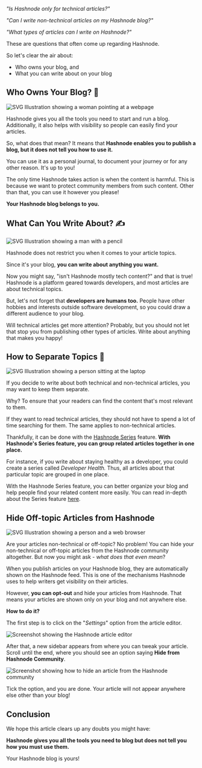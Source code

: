 _"Is Hashnode only for technical articles?"_

_"Can I write non-technical articles on my Hashnode blog?"_

_"What types of articles can I write on Hashnode?"_

These are questions that often come up regarding Hashnode.

So let's clear the air about:

-   Who owns your blog, and
-   What you can write about on your blog

## Who Owns Your Blog? 👀

![SVG Illustration showing a woman pointing at a webpage](https://cdn.hashnode.com/res/hashnode/image/upload/v1631783352543/DlkCktHf6.png?w=350&h=350&auto=compress,format&format=webp)

Hashnode gives you all the tools you need to start and run a blog. Additionally, it also helps with visibility so people can easily find your articles.

So, what does that mean? It means that **Hashnode enables you to publish a blog, but it does not tell you how to use it.**

You can use it as a personal journal, to document your journey or for any other reason. It's up to you!

The only time Hashnode takes action is when the content is harmful. This is because we want to protect community members from such content. Other than that, you can use it however you please!

**Your Hashnode blog belongs to you.**

## What Can You Write About? ✍️

![SVG Illustration showing a man with a pencil](https://cdn.hashnode.com/res/hashnode/image/upload/v1631783189479/LfJQHeEH9.png?w=300&h=300&auto=compress,format&format=webp)

Hashnode does not restrict you when it comes to your article topics.

Since it's your blog, **you can write about anything you want.**

Now you might say, "isn't Hashnode mostly tech content?" and that is true! Hashnode is a platform geared towards developers, and most articles are about technical topics.

But, let's not forget that **developers are humans too.** People have other hobbies and interests outside software development, so you could draw a different audience to your blog.

Will technical articles get more attention? Probably, but you should not let that stop you from publishing other types of articles. Write about anything that makes you happy!

## How to Separate Topics 🎩

![SVG Illustration showing a person sitting at the laptop](https://cdn.hashnode.com/res/hashnode/image/upload/v1631783587138/bWsLYqGvh.png?h=350&w=350&auto=compress,format&format=webp)

If you decide to write about both technical and non-technical articles, you may want to keep them separate.

Why? To ensure that your readers can find the content that's most relevant to them.

If they want to read technical articles, they should not have to spend a lot of time searching for them. The same applies to non-technical articles.

Thankfully, it can be done with the [Hashnode Series](https://townhall.hashnode.com/series-feature) feature. **With Hashnode's Series feature, you can group related articles together in one place.**

For instance, if you write about staying healthy as a developer, you could create a series called _Developer Health._ Thus, all articles about that particular topic are grouped in one place.

With the Hashnode Series feature, you can better organize your blog and help people find your related content more easily. You can read in-depth about the Series feature [here](https://townhall.hashnode.com/series-feature).

## Hide Off-topic Articles from Hashnode

![SVG Illustration showing a person and a web browser](https://cdn.hashnode.com/res/hashnode/image/upload/v1633416569368/SrFurb_GB.png?h=350&w=350&auto=compress,format&format=webp)

Are your articles non-technical or off-topic? No problem! You can hide your non-technical or off-topic articles from the Hashnode community altogether. But now you might ask - _what does that even mean_?

When you publish articles on your Hashnode blog, they are automatically shown on the Hashnode feed. This is one of the mechanisms Hashnode uses to help writers get visibility on their articles.

However, **you can opt-out** and hide your articles from Hashnode. That means your articles are shown only on your blog and not anywhere else.

**How to do it?**

The first step is to click on the "_Settings_" option from the article editor.

![Screenshot showing the Hashnode article editor](https://cdn.hashnode.com/res/hashnode/image/upload/v1633417540842/4gJpb_jRW.png?auto=compress,format&format=webp)

After that, a new sidebar appears from where you can tweak your article. Scroll until the end, where you should see an option saying **Hide from Hashnode Community**.

![Screenshot showing how to hide an article from the Hashnode community](https://cdn.hashnode.com/res/hashnode/image/upload/v1633417987882/G0TkajHlR.png?auto=compress,format&format=webp)

Tick the option, and you are done. Your article will not appear anywhere else other than your blog!

## Conclusion

We hope this article clears up any doubts you might have:

**Hashnode gives you all the tools you need to blog but does not tell you how you must use them.**

Your Hashnode blog is yours!